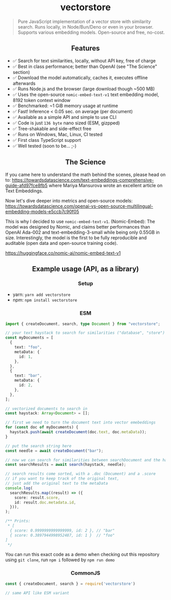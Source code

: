 <h1 align="center">vectorstore</h1>

> Pure JavaScript implementation of a vector store with similarity search. Runs locally, in Node/Bun/Deno or even in your browser. Supports various embedding models. Open-source and free, no-cost.

<h2 align="center">Features</h2>

- ✅ Search for text similarities, locally, without API key, free of charge
- ✅ Best in class performance; better than OpenAI (see "The Science" section)
- ✅ Download the model automatically, caches it, executes offline afterwards
- ✅ Runs Node.js and the browser (large download though ~500 MB)
- ✅ Uses the open-source `nomic-embed-text-v1` text embedding model, 8192 token context window
- ✅ Benchmarked: ~1 GiB memory usage at runtime
- ✅ Fast! Inference < 0.05 sec. on average (per document)
- ✅ Available as a simple API and simple to use CLI
- ✅ Code is just `136 byte` nano sized (ESM, gizpped)
- ✅ Tree-shakable and side-effect free
- ✅ Runs on Windows, Mac, Linux, CI tested
- ✅ First class TypeScript support
- ✅ Well tested (soon to be... ;-)

<h2 align="center">The Science</h2>

If you came here to understand the math behind the scenes,
please head on to: https://towardsdatascience.com/text-embeddings-comprehensive-guide-afd97fce8fb5
where Mariya Mansurova wrote an excellent article on Text Embeddings.

Now let's dive deeper into metrics and open-source models:
https://towardsdatascience.com/openai-vs-open-source-multilingual-embedding-models-e5ccb7c90f05

This is why I decided to use `nomic-embed-text-v1`. (Nomic-Embed): The model was designed by Nomic, and claims better performances than OpenAI Ada-002 and text-embedding-3-small while being only 0.55GB in size. Interestingly, the model is the first to be fully reproducible and auditable (open data and open-source training code).

https://huggingface.co/nomic-ai/nomic-embed-text-v1

<h2 align="center">Example usage (API, as a library)</h2>

<h3 align="center">Setup</h3>

- yarn: `yarn add vectorstore`
- npm: `npm install vectorstore`

<h3 align="center">ESM</h3>

```ts
import { createDocument, search, type Document } from "vectorstore";

// your text haystack to search for similarities ("database", "store")
const myDocuments = [
  {
    text: "foo",
    metaData: {
      id: 1,
    },
  },
  {
    text: "bar",
    metaData: {
      id: 2,
    },
  },
];

// vectorized documents to search in
const haystack: Array<Document> = [];

// first we need to turn the document text into vector emebeddings
for (const doc of myDocuments) {
  haystack.push(await createDocument(doc.text, doc.metaData));
}

// put the search string here
const needle = await createDocument("bar");

// now we can search for similarities between searchDocument and the haystack
const searchResults = await search(haystack, needle);

// search results come sorted, with a .doc (Document) and a .score
// if you want to keep track of the original text,
// just add the original text to the metaData
console.log(
  searchResults.map((result) => ({
    score: result.score,
    id: result.doc.metadata.id,
  })),
);

/** Prints:
 * [
  { score: 0.9999999999999999, id: 2 }, // "bar"
  { score: 0.3897944998952487, id: 1 }  // "foo"
]
 */
```

You can run this exact code as a demo when checking out this repository
using `git clone`, run `npm i` followed by `npm run demo`

<h3 align="center">CommonJS</h3>

```ts
const { createDocument, search } = require('vectorstore')

// same API like ESM variant
```
